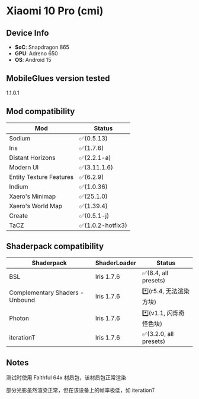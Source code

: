 # Xiaomi 10 Pro (cmi)

## Device Info

- **SoC**: Snapdragon 865
- **GPU**: Adreno 650
- **OS**: Android 15

## MobileGlues version tested

1.1.0.1

## Mod compatibility

| **Mod**                 | **Status**        |
| ----------------------- | ----------------- |
| Sodium                  | ✅(0.5.13)        |
| Iris                    | ✅(1.7.6)         |
| Distant Horizons        | ✅(2.2.1-a)       |
| Modern UI               | ✅(3.11.1.6)      |
| Entity Texture Features | ✅(6.2.9)         |
| Indium                  | ✅(1.0.36)        |
| Xaero's Minimap         | ✅(25.1.0)        |
| Xaero's World Map       | ✅(1.39.4)        |
| Create                  | ✅(0.5.1-j)       |
| TaCZ                    | ✅(1.0.2-hotfix3) |

## Shaderpack compatibility

| **Shaderpack**                  | **ShaderLoader** | **Status**              |
| ------------------------------- | ---------------- | ----------------------- |
| BSL                             | Iris 1.7.6       | ✅(8.4, all presets)    |
| Complementary Shaders - Unbound | Iris 1.7.6       | \*️⃣(r5.4, 无法渲染方块) |
| Photon                          | Iris 1.7.6       | \*️⃣(v1.1, 闪烁奇怪色块) |
| iterationT                      | Iris 1.7.6       | ✅(3.2.0, all presets)  |

## Notes

测试时使用 Faithful 64x 材质包，该材质包正常渲染

部分光影虽然渲染正常，但在该设备上的帧率极低，如 iterationT
